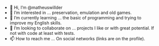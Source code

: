 - 👋 Hi, I’m @matheuswillder
- 👀 I’m interested in ... preservation, emulation and old games.
- 🌱 I’m currently learning ... the basic of programming and trying to improve my English skills.
- 💞️ I’m looking to collaborate on ... projects I like or with great potential. If not with code at least with tests.
- 📫 How to reach me ... On social networks (links are on the profile).

<!---
matheuswillder/matheuswillder is a ✨ special ✨ repository because its `README.md` (this file) appears on your GitHub profile.
You can click the Preview link to take a look at your changes.
--->
